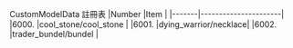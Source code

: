 CustomModelData 註冊表
|Number |Item                  |
|-------|----------------------|
|6000.  |cool_stone/cool_stone |
|6001.  |dying_warrior/necklace|
|6002.  |trader_bundel/bundel  |
